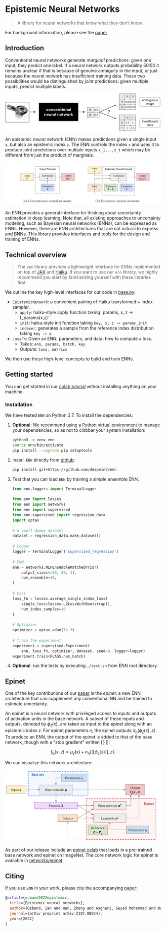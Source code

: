 # Epistemic Neural Networks

> A library for neural networks that know what they don't know.

For background information, please see the [paper]

## Introduction

Conventional neural networks generate *marginal* predictions: given one input, they predict one label.
If a neural network outputs probability 50:50 it remains unclear if that is because of genuine ambiguity in the input, or just because the neural network has insufficient training data.
These two possibilities would be distinguished by *joint* predictions: given multiple inputs, predict multiple labels.

![rabbit or duck](statics/images/rabbit_duck.png)


An epistemic neural network (ENN) makes predictions given a single input `x`, but also an epistemic index `z`.
The ENN controls the index `z` and uses it to produce joint predictions over multiple inputs `x_1,..,x_t` which may be different from just the product of marginals.

![nn diagrams](statics/images/enn_diagrams.png)

An ENN provides a general interface for thinking about uncertainty estimation in deep learning.
Note that, all existing approaches to uncertainty modeling, such as Bayesian neural networks (BNNs), can be expressed as ENNs.
However, there are ENN architectures that are not natural to express and BNNs.
This library provides interfaces and tools for the design and training of ENNs.


## Technical overview

> The `enn` library provides a lightweight interface for ENNs implemented on top of [JAX](https://github.com/google/jax) and [Haiku](https://github.com/deepmind/dm-haiku).
If you want to use our `enn` library, we highly recommend you start by familiarizing yourself with these libraries first.


We outline the key high-level interfaces for our code in [base.py](enn/base.py):

- `EpistemicNetwork`: a convenient pairing of Haiku transformed + index sampler.
  - `apply`: haiku-style apply function taking `params, x, z -> f_params(x,z)``
  - `init`: haiku-style init function taking `key, x, z -> params_init`
  - `indexer`: generates a sample from the reference index distribution taking `key -> z`.
- `LossFn`: Given an ENN, parameters, and data: how to compute a loss.
  - Takes: `enn, params, batch, key`
  - Outputs: `loss, metrics`

We then use these high-level concepts to build and train ENNs.


## Getting started

You can get started in our [colab tutorial] without installing anything on your
machine.


### Installation

We have tested `ENN` on Python 3.7. To install the dependencies:

1.  **Optional**: We recommend using a
    [Python virtual environment](https://docs.python.org/3/tutorial/venv.html)
    to manage your dependencies, so as not to clobber your system installation:

    ```bash
    python3 -m venv enn
    source enn/bin/activate
    pip install --upgrade pip setuptools
    ```

2.  Install `ENN` directly from [github](https://github.com/deepmind/enn):

    ```bash
    pip install git+https://github.com/deepmind/enn
    ```
3.  Test that you can load `ENN` by training a simple ensemble ENN.

    ```python
    from enn.loggers import TerminalLogger

    from enn import losses
    from enn import networks
    from enn import supervised
    from enn.supervised import regression_data
    import optax

    # A small dummy dataset
    dataset = regression_data.make_dataset()

    # Logger
    logger = TerminalLogger('supervised_regression')

    # ENN
    enn = networks.MLPEnsembleMatchedPrior(
        output_sizes=[50, 50, 1],
        num_ensemble=10,
    )

    # Loss
    loss_fn = losses.average_single_index_loss(
        single_loss=losses.L2LossWithBootstrap(),
        num_index_samples=10
    )

    # Optimizer
    optimizer = optax.adam(1e-3)

    # Train the experiment
    experiment = supervised.Experiment(
        enn, loss_fn, optimizer, dataset, seed=0, logger=logger)
    experiment.train(FLAGS.num_batch)
    ```

4. **Optional**: run the tests by executing `./test.sh` from ENN root directory.


## Epinet

One of the key contributions of our [paper] is the *epinet*: a new ENN architecture that can supplement any conventional NN and be trained to estimate uncertainty.


An epinet is a neural network with privileged access to inputs and outputs of activation units in the base network.
A subset of these inputs and outputs, denoted by $\phi_\zeta(x)$, are taken as input to the epinet along with an epistemic index $z$.
For epinet parameters $\eta$, the epinet outputs $\sigma_\eta(\phi_\zeta(x), z)$.
To produce an ENN, the output of the epinet is added to that of the base network, though with a "stop gradient" written $[[\cdot]]$:

$$ f_\theta(x, z) = \mu_\zeta(x) + \sigma_\eta([[\phi_\zeta(x)]], z). $$


We can visualize this network architecture:

![epinet diagram](statics/images/epinet_new.png)

As part of our release include an [epinet colab] that loads in a pre-trained base network and epinet on ImageNet.
The core network logic for epinet is available in [networks/epinet](enn/networks/epinet/README.md).



## Citing

If you use `ENN` in your work, please cite the accompanying [paper]:

```bibtex
@article{osband2022epistemic,
  title={Epistemic neural networks},
  author={Osband, Ian and Wen, Zheng and Asghari, Seyed Mohammad and Dwaracherla, Vikranth and Ibrahimi, Morteza and Lu, Xiuyuan and Van Roy, Benjamin},
  journal={arXiv preprint arXiv:2107.08924},
  year={2022}
}
```

[colab tutorial]: https://colab.research.google.com/github/deepmind/enn/blob/master/enn/colabs/enn_demo.ipynb
[epinet colab]: https://colab.research.google.com/github/deepmind/enn/blob/master/enn/colabs/epinet_demo.ipynb
[paper]: https://arxiv.org/abs/2107.08924
